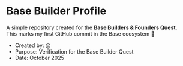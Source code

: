 # Base Builder Profile

A simple repository created for the **Base Builders & Founders Quest**.  
This marks my first GitHub commit in the Base ecosystem 🚀

- Created by: @<your-username>
- Purpose: Verification for the Base Builder Quest
- Date: October 2025
